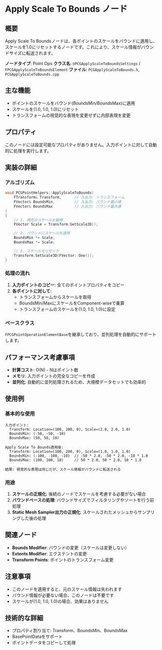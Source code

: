 # Apply Scale To Bounds ノード

## 概要

Apply Scale To Boundsノードは、各ポイントのスケールをバウンドに適用し、スケールを1.0にリセットするノードです。これにより、スケール情報がバウンドサイズに転送されます。

**ノードタイプ**: Point Ops
**クラス名**: `UPCGApplyScaleToBoundsSettings` / `FPCGApplyScaleToBoundsElement`
**ファイル**: `PCGApplyScaleToBounds.h`, `PCGApplyScaleToBounds.cpp`

## 主な機能

- ポイントのスケールをバウンド(BoundsMin/BoundsMax)に適用
- スケールを(1.0, 1.0, 1.0)にリセット
- トランスフォームの視覚的な表現を変更せずに内部表現を変更

## プロパティ

このノードには設定可能なプロパティがありません。入力ポイントに対して自動的に処理を実行します。

## 実装の詳細

### アルゴリズム

```cpp
void PCGPointHelpers::ApplyScaleToBounds(
    FTransform& Transform,      // 入出力: トランスフォーム
    FVector& BoundsMin,         // 入出力: バウンド最小値
    FVector& BoundsMax          // 入出力: バウンド最大値
)
{
    // 1. 現在のスケールを取得
    FVector Scale = Transform.GetScale3D();

    // 2. バウンドにスケールを適用
    BoundsMin *= Scale;
    BoundsMax *= Scale;

    // 3. スケールをリセット
    Transform.SetScale3D(FVector::One());
}
```

### 処理の流れ

1. **入力ポイントのコピー**: 全てのポイントプロパティをコピー
2. **各ポイントに対して**:
   - トランスフォームからスケールを取得
   - BoundsMin/MaxにスケールをComponent-wiseで乗算
   - トランスフォームのスケールを(1.0, 1.0, 1.0)に設定

### ベースクラス

`FPCGPointOperationElementBase`を継承しており、並列処理を自動的にサポートします。

## パフォーマンス考慮事項

- **計算コスト**: O(N) - Nはポイント数
- **メモリ**: 入力ポイントの完全なコピーを作成
- **並列化**: 自動的に並列処理されるため、大規模データセットでも効率的

## 使用例

### 基本的な使用

```
入力ポイント:
  Transform: Location=(100, 200, 0), Scale=(2.0, 2.0, 1.0)
  BoundsMin: (-50, -50, -10)
  BoundsMax: (50, 50, 10)

Apply Scale To Bounds適用後:
  Transform: Location=(100, 200, 0), Scale=(1.0, 1.0, 1.0)
  BoundsMin: (-100, -100, -10)  // -50 * 2.0, -50 * 2.0, -10 * 1.0
  BoundsMax: (100, 100, 10)     // 50 * 2.0, 50 * 2.0, 10 * 1.0

結果: 視覚的な表現は同じだが、スケール情報がバウンドに転送される
```

### 用途

1. **スケールの正規化**: 後続のノードでスケールを考慮する必要がない場合
2. **バウンドベースの処理**: バウンドサイズでフィルタリングやソートを行う前処理
3. **Static Mesh Sampler出力の正規化**: スケールされたメッシュからサンプリングした後の処理

## 関連ノード

- **Bounds Modifier**: バウンドの変更（スケールは変更しない）
- **Extents Modifier**: エクステントの変更
- **Transform Points**: ポイントのトランスフォーム変更

## 注意事項

- このノードを適用すると、元のスケール情報は失われます
- バウンド情報が必要ない場合、このノードは不要です
- スケールが(1.0, 1.0, 1.0)の場合、効果はありません

## 技術的な詳細

- プロパティ割り当て: Transform、BoundsMin、BoundsMax
- BasePointDataをサポート
- ポイントデータをコピーして処理
